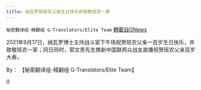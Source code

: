 ```yaml
---
title: 纳瓦罗祝班农父亲生日快乐并致敬班农一家
---
```

`秘密翻译组-精翻组 G-Translators/Elite Team` [轉載自GNews](https://gnews.org/zh-hans/1545034/)

2021年9月17日，纳瓦罗博士主持战斗室下午场祝贺班农父亲一百岁生日快乐，并致敬班农一家；同日同时，郭文贵先生携新中国联邦众战友直播祝贺班农父亲百岁大寿。

By： 【秘密翻译组-精翻组 G-Translators/Elite Team】

0
